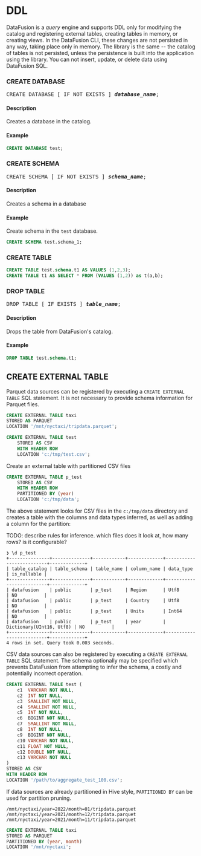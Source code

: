 <!---
  Licensed to the Apache Software Foundation (ASF) under one
  or more contributor license agreements.  See the NOTICE file
  distributed with this work for additional information
  regarding copyright ownership.  The ASF licenses this file
  to you under the Apache License, Version 2.0 (the
  "License"); you may not use this file except in compliance
  with the License.  You may obtain a copy of the License at

    http://www.apache.org/licenses/LICENSE-2.0

  Unless required by applicable law or agreed to in writing,
  software distributed under the License is distributed on an
  "AS IS" BASIS, WITHOUT WARRANTIES OR CONDITIONS OF ANY
  KIND, either express or implied.  See the License for the
  specific language governing permissions and limitations
  under the License.
-->

# DDL

DataFusion is a _query_ engine and supports DDL only for modifying the catalog and registering external tables,
creating tables in memory, or creating views. In the DataFusion CLI, these changes are not persisted in any way, taking
place only in memory. The library is the same -- the catalog of tables is not persisted, unless the persistence is built
into the application using the library. You can not insert, update, or delete data using DataFusion SQL.

### CREATE DATABASE

<pre>
CREATE DATABASE [ IF NOT EXISTS ] <b><i>database_name</i></b>;
</pre>

#### Description

Creates a database in the catalog.

#### Example

```sql
CREATE DATABASE test;
```

### CREATE SCHEMA

<pre>
CREATE SCHEMA [ IF NOT EXISTS ] <b><i>schema_name</i></b>;
</pre>

#### Description

Creates a schema in a database

#### Example

Create schema in the `test` database.

```sql
CREATE SCHEMA test.schema_1;
```

### CREATE TABLE

```sql
CREATE TABLE test.schema.t1 AS VALUES (1,2,3);
CREATE TABLE t1 AS SELECT * FROM (VALUES (1,2)) as t(a,b);
```

### DROP TABLE

<pre>
DROP TABLE [ IF EXISTS ] <b><i>table_name</i></b>;
</pre>

#### Description

Drops the table from DataFusion's catalog.

#### Example

```sql
DROP TABLE test.schema.t1;
```

## CREATE EXTERNAL TABLE

Parquet data sources can be registered by executing a `CREATE EXTERNAL TABLE` SQL statement. It is not necessary
to provide schema information for Parquet files.

```sql
CREATE EXTERNAL TABLE taxi
STORED AS PARQUET
LOCATION '/mnt/nyctaxi/tripdata.parquet';
```

```sql
CREATE EXTERNAL TABLE test
    STORED AS CSV
    WITH HEADER ROW
    LOCATION 'c:/tmp/test.csv';
```

Create an external table with partitioned CSV files

```sql
CREATE EXTERNAL TABLE p_test
    STORED AS CSV
    WITH HEADER ROW
    PARTITIONED BY (year)
    LOCATION 'c:/tmp/data';
```

The above statement looks for CSV files in the `c:/tmp/data` directory and creates a table with
the columns and data types inferred, as well as adding a column for the partition:

TODO: describe rules for inference. which files does it look at, how many rows? is it configurable?

```
❯ \d p_test
+---------------+--------------+------------+-------------+--------------------------+-------------+
| table_catalog | table_schema | table_name | column_name | data_type                | is_nullable |
+---------------+--------------+------------+-------------+--------------------------+-------------+
| datafusion    | public       | p_test     | Region      | Utf8                     | NO          |
| datafusion    | public       | p_test     | Country     | Utf8                     | NO          |
| datafusion    | public       | p_test     | Units       | Int64                    | NO          |
| datafusion    | public       | p_test     | year        | Dictionary(UInt16, Utf8) | NO          |
+---------------+--------------+------------+-------------+--------------------------+-------------+
4 rows in set. Query took 0.003 seconds.
```

CSV data sources can also be registered by executing a `CREATE EXTERNAL TABLE` SQL statement. The schema
optionally may be specified which prevents DataFusion from attempting to infer the schema, a costly and potentially incorrect operation.

```sql
CREATE EXTERNAL TABLE test (
    c1  VARCHAR NOT NULL,
    c2  INT NOT NULL,
    c3  SMALLINT NOT NULL,
    c4  SMALLINT NOT NULL,
    c5  INT NOT NULL,
    c6  BIGINT NOT NULL,
    c7  SMALLINT NOT NULL,
    c8  INT NOT NULL,
    c9  BIGINT NOT NULL,
    c10 VARCHAR NOT NULL,
    c11 FLOAT NOT NULL,
    c12 DOUBLE NOT NULL,
    c13 VARCHAR NOT NULL
)
STORED AS CSV
WITH HEADER ROW
LOCATION '/path/to/aggregate_test_100.csv';
```

If data sources are already partitioned in Hive style, `PARTITIONED BY` can be used for partition pruning.

```
/mnt/nyctaxi/year=2022/month=01/tripdata.parquet
/mnt/nyctaxi/year=2021/month=12/tripdata.parquet
/mnt/nyctaxi/year=2021/month=11/tripdata.parquet
```

```sql
CREATE EXTERNAL TABLE taxi
STORED AS PARQUET
PARTITIONED BY (year, month)
LOCATION '/mnt/nyctaxi';
```
